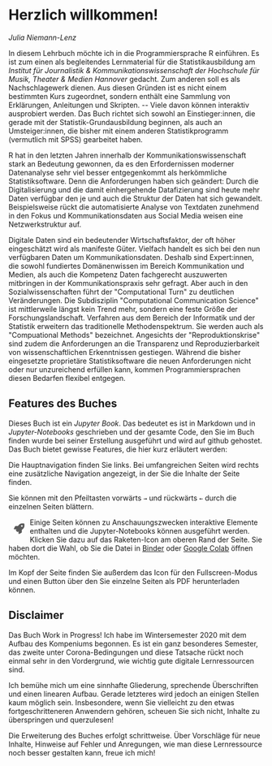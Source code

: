 # Herzlich willkommen!
*Julia Niemann-Lenz*

In diesem Lehrbuch möchte ich in die Programmiersprache R einführen. Es ist zum einen als begleitendes Lernmaterial für die Statistikausbildung am *Institut für Journalistik & Kommunikationswissenschaft der Hochschule für Musik, Theater & Medien Hannover* gedacht. Zum anderen soll es als Nachschlagewerk dienen. Aus diesen Gründen ist es nicht einem bestimmten Kurs zugeordnet, sondern enthält eine Sammlung von Erklärungen, Anleitungen und Skripten. -- Viele davon können interaktiv ausprobiert werden. Das Buch richtet sich sowohl an Einstieger:innen, die gerade mit der Statistik-Grundausbildung beginnen, als auch an Umsteiger:innen, die bisher mit einem anderen Statistikprogramm (vermutlich mit SPSS) gearbeitet haben. 

R hat in den letzten Jahren innerhalb der Kommunikationswissenschaft stark an Bedeutung gewonnen, da es den Erfordernissen moderner Datenanalyse sehr viel besser entgegenkommt als herkömmliche Statistiksoftware. Denn die Anforderungen haben sich geändert: Durch die Digitalisierung und die damit einhergehende Datafizierung sind heute mehr Daten verfügbar den je und auch die Struktur der Daten hat sich gewandelt. Beispielsweise rückt die automatisierte Analyse von Textdaten zunehmend in den Fokus und Kommunikationsdaten aus Social Media weisen eine Netzwerkstruktur auf.

Digitale Daten sind ein bedeutender Wirtschaftsfaktor, der oft höher eingeschätzt wird als manifeste Güter. Vielfach handelt es sich bei den nun verfügbaren Daten um Kommunikationsdaten. Deshalb sind Expert:innen, die sowohl fundiertes Domänenwissen im Bereich Kommunikation und Medien, als auch die Kompetenz Daten fachgerecht auszuwerten mitbringen in der Kommunikationspraxis sehr gefragt. Aber auch in den Sozialwissenschaften führt der "Computational Turn" zu deutlichen Veränderungen. Die Subdisziplin "Computational Communication Science" ist mittlerweile längst kein Trend mehr, sondern eine feste Größe der Forschungslandschaft. Verfahren aus dem Bereich der Informatik und der Statistik erweitern das traditionelle Methodenspektrum. Sie werden auch als "Compuational Methods" bezeichnet. Angesichts der "Reproduktionskrise" sind zudem die Anforderungen an die Transparenz und Reproduzierbarkeit von wissenschaftlichen Erkenntnissen gestiegen. Während die bisher eingesetzte proprietäre Statistiksoftware die neuen Anforderungen nicht oder nur unzureichend erfüllen kann, kommen Programmiersprachen diesen Bedarfen flexibel entgegen. 


## Features des Buches
Dieses Buch ist ein *Jupyter Book*. Das bedeutet es ist in Markdown und in *Jupyter-Notebooks* geschrieben und der gesamte Code, den Sie im Buch finden wurde bei seiner Erstellung ausgeführt und wird auf github gehostet. Das Buch bietet gewisse Features, die hier kurz erläutert werden:

Die Hauptnavigation finden Sie links. Bei umfangreichen Seiten wird rechts eine zusätzliche Navigation angezeigt, in der Sie die Inhalte der Seite finden.

Sie können mit den Pfeiltasten  vorwärts `→` und rückwärts  `←` durch die einzelnen Seiten blättern.

<img src="../_static/img/rocket.png" alt="Raketen-Icon" style="float:left;margin:10px;"> Einige Seiten können zu Anschauungszwecken interaktive Elemente enthalten und die Jupyter-Notebooks können ausgeführt werden. Klicken Sie dazu auf das Raketen-Icon am oberen Rand der Seite. Sie haben dort die Wahl, ob Sie die Datei in [Binder](https://mybinder.org/) oder [Google Colab](https://colab.research.google.com/) öffnen möchten.

Im Kopf der Seite finden Sie außerdem das Icon für den Fullscreen-Modus und einen Button über den Sie einzelne Seiten als PDF herunterladen können.


## Disclaimer
Das Buch Work in Progress! Ich habe im Wintersemester 2020 mit dem Aufbau des Kompeniums begonnen. Es ist ein ganz besonderes Semester, das zweite unter Corona-Bedingungen und diese Tatsache rückt noch einmal sehr in den Vordergrund, wie wichtig gute digitale Lernressourcen sind. 

Ich bemühe mich um eine sinnhafte Gliederung, sprechende Überschriften und einen linearen Aufbau. Gerade letzteres wird jedoch an einigen Stellen kaum möglich sein. Insbesondere, wenn Sie vielleicht zu den etwas fortgeschritteneren Anwendern gehören, scheuen Sie sich nicht, Inhalte zu überspringen und querzulesen!

Die Erweiterung des Buches erfolgt schrittweise. Über Vorschläge für neue Inhalte, Hinweise auf Fehler und Anregungen, wie man diese Lernressource noch besser gestalten kann, freue ich mich!